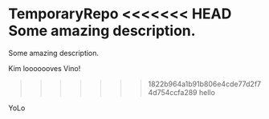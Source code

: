  TemporaryRepo
<<<<<<< HEAD
Some amazing description.
=======
Some amazing description.

Kim looooooves Vino!
>>>>>>> 1822b964a1b91b806e4cde77d2f74d754ccfa289
hello

YoLo
